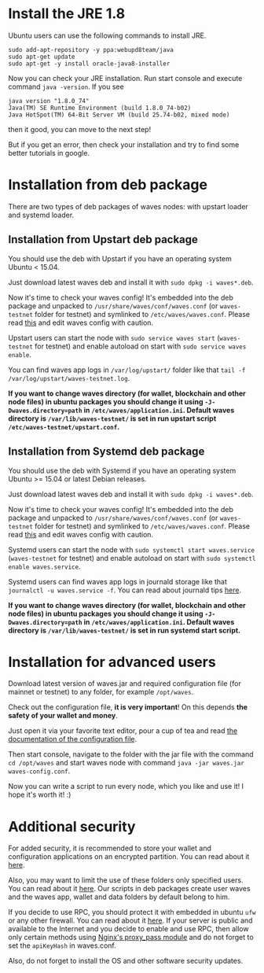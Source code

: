 # Install the JRE 1.8

Ubuntu users can use the following commands to install JRE.

```
sudo add-apt-repository -y ppa:webupd8team/java
sudo apt-get update
sudo apt-get -y install oracle-java8-installer

```

Now you can check your JRE installation. Run start console and execute command `java -version`. If you see

```
java version "1.8.0_74"
Java(TM) SE Runtime Environment (build 1.8.0_74-b02)
Java HotSpot(TM) 64-Bit Server VM (build 25.74-b02, mixed mode)

```

then it good, you can move to the next step!

But if you get an error, then check your installation and try to find some better tutorials in google.

# Installation from deb package

There are two types of deb packages of waves nodes: with upstart loader and systemd loader.

## Installation from Upstart deb package

You should use the deb with Upstart if you have an operating system Ubuntu &lt; 15.04.

Just download latest waves deb and install it with `sudo dpkg -i waves*.deb`.

Now it's time to check your waves config! It's embedded into the deb package and unpacked to `/usr/share/waves/conf/waves.conf` \(or `waves-testnet` folder for testnet\) and symlinked to `/etc/waves/waves.conf`. Please read [this](https://github.com/wavesplatform/Waves/wiki/Waves-Node-configuration-file) and edit waves config with caution.

Upstart users can start the node with `sudo service waves start` \(`waves-testnet` for testnet\) and enable autoload on start with `sudo service waves enable`.

You can find waves app logs in `/var/log/upstart/` folder like that `tail -f /var/log/upstart/waves-testnet.log`.

**If you want to change waves directory \(for wallet, blockchain and other node files\) in ubuntu packages you should change it using `-J-Dwaves.directory=path` in `/etc/waves/application.ini`. Default waves directory is `/var/lib/waves-testnet/` is set in run upstart script `/etc/waves-testnet/upstart.conf`.**

## Installation from Systemd deb package

You should use the deb with Systemd if you have an operating system Ubuntu &gt;= 15.04 or latest Debian releases.

Just download latest waves deb and install it with `sudo dpkg -i waves*.deb`.

Now it's time to check your waves config! It's embedded into the deb package and unpacked to `/usr/share/waves/conf/waves.conf` \(or `waves-testnet` folder for testnet\) and symlinked to `/etc/waves/waves.conf`. Please read [this](https://github.com/wavesplatform/Waves/wiki/Waves-Node-configuration-file) and edit waves config with caution.

Systemd users can start the node with `sudo systemctl start waves.service` \(`waves-testnet` for testnet\) and enable autoload on start with `sudo systemctl enable waves.service`.

Systemd users can find waves app logs in journald storage like that `journalctl -u waves.service -f`. You can read about journald tips [here](https://www.digitalocean.com/community/tutorials/how-to-use-journalctl-to-view-and-manipulate-systemd-logs).

**If you want to change waves directory \(for wallet, blockchain and other node files\) in ubuntu packages you should change it using `-J-Dwaves.directory=path` in `/etc/waves/application.ini`. Default waves directory is `/var/lib/waves-testnet/` is set in run systemd start script.**

# Installation for advanced users

Download latest version of waves.jar and required configuration file \(for mainnet or testnet\) to any folder, for example `/opt/waves`.

Check out the configuration file, **it is very important**! On this depends **the safety of your wallet and money**.

Just open it via your favorite text editor, pour a cup of tea and read [the documentation of the configuration file](https://github.com/wavesplatform/Waves/wiki/Waves-Node-configuration-file).

Then start console, navigate to the folder with the jar file with the command `cd /opt/waves` and start waves node with command `java -jar waves.jar waves-config.conf`.

Now you can write a script to run every node, which you like and use it! I hope it's worth it! :\)

# Additional security

For added security, it is recommended to store your wallet and configuration applications on an encrypted partition. You can read about it [here](https://help.ubuntu.com/community/EncryptedFilesystems).

Also, you may want to limit the use of these folders only specified users. You can read about it [here](http://manpages.ubuntu.com/manpages/precise/man1/chown.1.html). Our scripts in deb packages create user waves and the waves app, wallet and data folders by default belong to him.

If you decide to use RPC, you should protect it with embedded in ubuntu `ufw` or any other firewall. You can read about it [here](https://www.digitalocean.com/community/tutorials/how-to-setup-a-firewall-with-ufw-on-an-ubuntu-and-debian-cloud-server). If your server is public and available to the Internet and you decide to enable and use RPC, then allow only certain methods using [Nginx's proxy\_pass module](http://nginx.org/ru/docs/http/ngx_http_proxy_module.html) and do not forget to set the `apiKeyHash` in waves.conf.

Also, do not forget to install the OS and other software security updates.